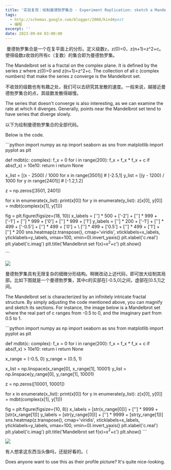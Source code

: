 ```yaml
---
title: '实验复现：绘制曼德勃罗集合 - Experiment Replication: sketch a Mandelbrot set'
tags:
  - http://schemas.google.com/blogger/2008/kind#post
  - 编程
excerpt: ''
date: 2023-09-04 03:00:00
---
```


<!-- more -->
 曼德勃罗集合是一个在复平面上的分形。定义级数z，z(0)=0，z(n+1)=z^2+c。使得级数z收敛的所有c（复数）的集合即为曼德勃罗集。

The Mandelbrot set is a fractal on the complex plane. It is defined by the series z where z(0)=0 and z(n+1)\=z^2+c. The collection of all c (complex numbers) that make the series z converge is the Mandelbrot set. 

  

不收敛的级数也有有趣之处，我们可以去研究其发散的速度。一般来说，越接近曼德勃罗集合的点，其级数发散得越慢。

The series that doesn't converge is also interesting, as we can examine the rate at which it diverges. Generally, points near the Mandelbrot set tend to have series that diverge slowly.

  

以下为绘制曼德勃罗集合的全部代码。

Below is the code.

  

\`\`\`python
import numpy as np
import seaborn as sns
from matplotlib import pyplot as plt


def mdbt(c: complex):
    f\_x = 0
    for i in range(200):
        f\_x = f\_x \* f\_x + c
        if abs(f\_x) > 10e10:
            return i
    return None


x\_list = \[(x - 2500) / 1000 for x in range(3501)\]  # \[-2.5,1\]
y\_list = \[(y - 1200) / 1000 for y in range(2401)\]  # \[-1.2,1.2\]

z = np.zeros(\[3501, 2401\])

for x in enumerate(x\_list):
    print(x\[0\])
    for y in enumerate(y\_list):
        z\[x\[0\], y\[0\]\] = mdbt(complex(x\[1\], y\[1\]))

fig = plt.figure(figsize=(18, 10))
x\_labels = \[''\] \* 500 + \['-2'\] + \[''\] \* 999 + \['-1'\] + \[''\] \* 999 + \['0'\] + \[''\] \* 999 + \['1'\]
y\_labels = \[''\] \* 200 + \['-1'\] + \[''\] \* 499 + \['-0.5'\] + \[''\] \* 499 + \['0'\] + \\
           \[''\] \* 499 + \['0.5'\] + \[''\] \* 499 + \['1'\] + \[''\] \* 200
sns.heatmap(z.transpose(), cmap='viridis', xticklabels=x\_labels, yticklabels=y\_labels,
            vmax=100, vmin=0).invert\_yaxis()
plt.xlabel('c.real')
plt.ylabel('c.imag')
plt.title('Mandelbrot set f(x)=x$^2$+c')
plt.show()

\`\`\`

  

[![](https://blogger.googleusercontent.com/img/b/R29vZ2xl/AVvXsEiLfBczg_MklfJsH2qBZAipUBtTGa6aIwtny1z1Uh9D9Qr6nFs-8Ewe2ZtT50h1sAn0MpmhCoYHXAaWWkm6vMTFo31GJDE3w12Zyc8MPd34tkim0ChLaAEDioY_VuaYBZr8LLIYMRY5SfQ75bm9uHL1eA-EurO_mDiGYyVzw9_HEDDB1ER22SxyM1cbg50/w640-h357/Figure_1.png)](https://blogger.googleusercontent.com/img/b/R29vZ2xl/AVvXsEiLfBczg_MklfJsH2qBZAipUBtTGa6aIwtny1z1Uh9D9Qr6nFs-8Ewe2ZtT50h1sAn0MpmhCoYHXAaWWkm6vMTFo31GJDE3w12Zyc8MPd34tkim0ChLaAEDioY_VuaYBZr8LLIYMRY5SfQ75bm9uHL1eA-EurO_mDiGYyVzw9_HEDDB1ER22SxyM1cbg50/s1800/Figure_1.png)

曼德勃罗集具有无限复杂的细微分形结构。稍微改动上述代码，即可放大绘制其局部。比如下图就是一个曼德勃罗集，其中c的实部在\[-0.5,0\]之间，虚部在\[0.5,1\]之间。

The Mandelbrot set is characterized by an infinitely intricate fractal structure. By simply adjusting the code mentioned above, you can magnify and sketch its sections. For instance, the image below is a Mandelbrot set where the real part of c ranges from -0.5 to 0, and the imaginary part from 0.5 to 1.

  

\`\`\`python
import numpy as np
import seaborn as sns
from matplotlib import pyplot as plt


def mdbt(c: complex):
    f\_x = 0
    for i in range(200):
        f\_x = f\_x \* f\_x + c
        if abs(f\_x) > 10e10:
            return i
    return None


x\_range = (-0.5, 0)
y\_range = (0.5, 1)

x\_list = np.linspace(x\_range\[0\], x\_range\[1\], 10001)
y\_list = np.linspace(y\_range\[0\], y\_range\[1\], 10001)

z = np.zeros(\[10001, 10001\])

for x in enumerate(x\_list):
    print(x\[0\])
    for y in enumerate(y\_list):
        z\[x\[0\], y\[0\]\] = mdbt(complex(x\[1\], y\[1\]))

fig = plt.figure(figsize=(10, 8))
x\_labels = \[str(x\_range\[0\])\] + \[''\] \* 9999 + \[str(x\_range\[1\])\]
y\_labels = \[str(y\_range\[0\])\] + \[''\] \* 9999 + \[str(y\_range\[1\])\]
sns.heatmap(z.transpose(), cmap='viridis', xticklabels=x\_labels, yticklabels=y\_labels,
            vmax=100, vmin=0).invert\_yaxis()
plt.xlabel('c.real')
plt.ylabel('c.imag')
plt.title('Mandelbrot set f(x)=x$^2$+c')
plt.show()
\`\`\`

[![](https://blogger.googleusercontent.com/img/b/R29vZ2xl/AVvXsEi62TTJp7CvfPpyPRscKnl2TnxxnWuMDd09Z0jAzvpvRGUhotzr108-Nbf1nu4WkEgtXqjKafvSeODWAWcTYLyLF-DAN5AfkMbgPvrO7RRkd3Br9IRDOaOTFTGzB7u6ta0-TmhinPJh-ZrxVZFh4jbebzVfQK9xfrKmC4R_xHH-3YD_SAab6h7KgbXX0qQ/w640-h512/Figure_2.png)](https://blogger.googleusercontent.com/img/b/R29vZ2xl/AVvXsEi62TTJp7CvfPpyPRscKnl2TnxxnWuMDd09Z0jAzvpvRGUhotzr108-Nbf1nu4WkEgtXqjKafvSeODWAWcTYLyLF-DAN5AfkMbgPvrO7RRkd3Br9IRDOaOTFTGzB7u6ta0-TmhinPJh-ZrxVZFh4jbebzVfQK9xfrKmC4R_xHH-3YD_SAab6h7KgbXX0qQ/s1000/Figure_2.png)

有人想拿这东西当头像吗，还挺好看的。（

Does anyone want to use this as their profile picture? It's quite nice-looking.